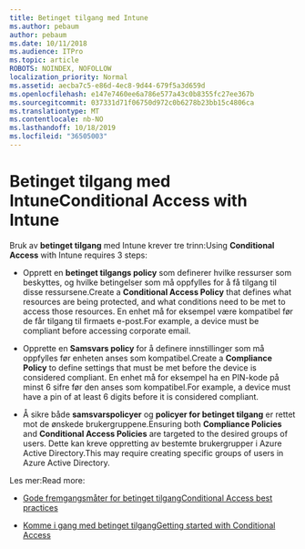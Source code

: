 ```yaml
---
title: Betinget tilgang med Intune
ms.author: pebaum
author: pebaum
ms.date: 10/11/2018
ms.audience: ITPro
ms.topic: article
ROBOTS: NOINDEX, NOFOLLOW
localization_priority: Normal
ms.assetid: aecba7c5-e86d-4ec8-9d44-679f5a3d659d
ms.openlocfilehash: e147e7460ee6a786e577a43c0b8355fc27ee367b
ms.sourcegitcommit: 037331d71f06750d972c0b6278b23bb15c4806ca
ms.translationtype: MT
ms.contentlocale: nb-NO
ms.lasthandoff: 10/18/2019
ms.locfileid: "36505003"
---
```

# <a name="conditional-access-with-intune"></a><span data-ttu-id="0c37c-102">Betinget tilgang med Intune</span><span class="sxs-lookup"><span data-stu-id="0c37c-102">Conditional Access with Intune</span></span>

<span data-ttu-id="0c37c-103">Bruk av **betinget tilgang** med Intune krever tre trinn:</span><span class="sxs-lookup"><span data-stu-id="0c37c-103">Using **Conditional Access** with Intune requires 3 steps:</span></span> 
  
- <span data-ttu-id="0c37c-104">Opprett en **betinget tilgangs policy** som definerer hvilke ressurser som beskyttes, og hvilke betingelser som må oppfylles for å få tilgang til disse ressursene.</span><span class="sxs-lookup"><span data-stu-id="0c37c-104">Create a **Conditional Access Policy** that defines what resources are being protected, and what conditions need to be met to access those resources.</span></span> <span data-ttu-id="0c37c-105">En enhet må for eksempel være kompatibel før de får tilgang til firmaets e-post.</span><span class="sxs-lookup"><span data-stu-id="0c37c-105">For example, a device must be compliant before accessing corporate email.</span></span> 
    
- <span data-ttu-id="0c37c-106">Opprette en **Samsvars policy** for å definere innstillinger som må oppfylles før enheten anses som kompatibel.</span><span class="sxs-lookup"><span data-stu-id="0c37c-106">Create a **Compliance Policy** to define settings that must be met before the device is considered compliant.</span></span> <span data-ttu-id="0c37c-107">En enhet må for eksempel ha en PIN-kode på minst 6 sifre før den anses som kompatibel.</span><span class="sxs-lookup"><span data-stu-id="0c37c-107">For example, a device must have a pin of at least 6 digits before it is considered compliant.</span></span> 
    
- <span data-ttu-id="0c37c-108">Å sikre både **samsvarspolicyer** og **policyer for betinget tilgang** er rettet mot de ønskede brukergruppene.</span><span class="sxs-lookup"><span data-stu-id="0c37c-108">Ensuring both **Compliance Policies** and **Conditional Access Policies** are targeted to the desired groups of users.</span></span> <span data-ttu-id="0c37c-109">Dette kan kreve oppretting av bestemte brukergrupper i Azure Active Directory.</span><span class="sxs-lookup"><span data-stu-id="0c37c-109">This may require creating specific groups of users in Azure Active Directory.</span></span> 
    
<span data-ttu-id="0c37c-110">Les mer:</span><span class="sxs-lookup"><span data-stu-id="0c37c-110">Read more:</span></span>
  
- [<span data-ttu-id="0c37c-111">Gode fremgangsmåter for betinget tilgang</span><span class="sxs-lookup"><span data-stu-id="0c37c-111">Conditional Access best practices</span></span>](https://docs.microsoft.com/azure/active-directory/conditional-access/best-practices)
    
- [<span data-ttu-id="0c37c-112">Komme i gang med betinget tilgang</span><span class="sxs-lookup"><span data-stu-id="0c37c-112">Getting started with Conditional Access </span></span>](https://docs.microsoft.com/azure/active-directory/active-directory-conditional-access-azure-portal-get-started)
    

